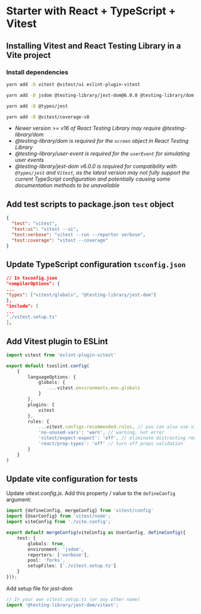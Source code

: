 # Starter with React + TypeScript + Vitest

## Installing Vitest and React Testing Library in a Vite project

### Install dependencies

```sh
yarn add -D vitest @vitest/ui eslint-plugin-vitest
```

```sh
yarn add -D jsdom @testing-library/jest-dom@6.0.0 @testing-library/dom @testing-library/react @testing-library/user-event
```

```sh 
yarn add -D @types/jest
```

```sh
yarn add -D @vitest/coverage-v8
```

- *Newer version >= v16 of React Testing Library may require @testing-library/dom*
- *@testing-library/dom is required for the `screen` object in React Testing Library*
- *@testing-library/user-event is required for the `userEvent` for simulating user events*
- *@testing-library/jest-dom v6.0.0 is required for compatibility with `@types/jest` and `Vitest`, as the latest version
  may not fully support the current TypeScript configuration and potentially causing some documentation methods to be
  unavailable*

## Add test scripts to package.json `test` object

```json
{
  "test": "vitest",
  "test:ui": "vitest --ui",
  "test:verbose": "vitest --run --reporter verbose",
  "test:coverage": "vitest --coverage"
}
```

## Update TypeScript configuration `tsconfig.json`

```json
// In tsconfig.json
"compilerOptions": {
...
"types": ["vitest/globals", "@testing-library/jest-dom"]
},
"include": [
...
"./vitest.setup.ts"
],
```

## Add Vitest plugin to ESLint

```ts
import vitest from 'eslint-plugin-vitest'

export default tseslint.config(
    {
        languageOptions: {
            globals: {
                ...vitest.environments.env.globals
            }
        },
        plugins: {
            vitest
        },
        rules: {
            ...vitest.configs.recommended.rules, // you can also use vitest.configs.all.rules to enable all rules
            'no-unused-vars': 'warn', // warning, not error
            'vitest/expect-expect': 'off', // eliminate distracting red squiggles while writing tests
            'react/prop-types': 'off' // turn off props validation
        }
    }
)
```

## Update vite configuration for tests

Update _vitest.config.js_. Add this property / value to the `defineConfig` argument:

```ts
import {defineConfig, mergeConfig} from 'vitest/config'
import {UserConfig} from 'vitest/node';
import viteConfig from './vite.config';

export default mergeConfig(viteConfig as UserConfig, defineConfig({
    test: {
        globals: true,
        environment: 'jsdom',
        reporters: ['verbose'],
        pool: 'forks',
        setupFiles: ['./vitest.setup.ts']
    }
}));
```

Add setup file for _jest-dom_

```ts
// In your own vitest.setup.ts (or any other name)
import '@testing-library/jest-dom/vitest';
```
